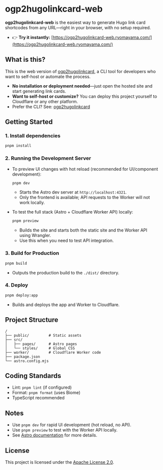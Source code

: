 # ogp2hugolinkcard-web

**ogp2hugolinkcard-web** is the easiest way to generate Hugo link card shortcodes from any URL—right in your browser, with no setup required.

- 👉 **Try it instantly:** [https://ogp2hugolinkcard-web.ryomayama.com/](https://ogp2hugolinkcard-web.ryomayama.com/)

## What is this?

This is the web version of [ogp2hugolinkcard](https://github.com/ryoma-yama/ogp2hugolinkcard), a CLI tool for developers who want to self-host or automate the process.

- **No installation or deployment needed**—just open the hosted site and start generating link cards.
- **Want to self-host or customize?** You can deploy this project yourself to Cloudflare or any other platform.
- Prefer the CLI? See: [ogp2hugolinkcard](https://github.com/ryoma-yama/ogp2hugolinkcard)

## Getting Started

### 1. Install dependencies

```bash
pnpm install
```

### 2. Running the Development Server

- To preview UI changes with hot reload (recommended for UI/component development):

  ```bash
  pnpm dev
  ```
  - Starts the Astro dev server at `http://localhost:4321`.
  - Only the frontend is available; API requests to the Worker will not work locally.

- To test the full stack (Astro + Cloudflare Worker API) locally:

  ```bash
  pnpm preview
  ```
  - Builds the site and starts both the static site and the Worker API using Wrangler.
  - Use this when you need to test API integration.

### 3. Build for Production

```bash
pnpm build
```
- Outputs the production build to the `./dist/` directory.

### 4. Deploy

```bash
pnpm deploy:app
```
- Builds and deploys the app and Worker to Cloudflare.

## Project Structure

```
/
├── public/         # Static assets
├── src/
│   ├── pages/      # Astro pages
│   └── styles/     # Global CSS
├── worker/         # Cloudflare Worker code
├── package.json
└── astro.config.mjs
```

## Coding Standards

- Lint: `pnpm lint` (if configured)
- Format: `pnpm format` (uses Biome)
- TypeScript recommended

## Notes

- Use `pnpm dev` for rapid UI development (hot reload, no API).
- Use `pnpm preview` to test with the Worker API locally.
- See [Astro documentation](https://docs.astro.build) for more details.

## License

This project is licensed under the [Apache License 2.0](./LICENSE).
